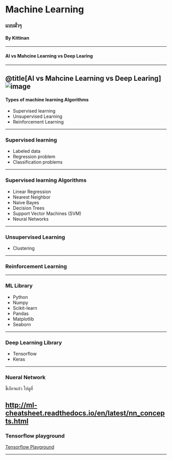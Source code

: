<!-- .slide: class="center" -->
# Machine Learning

### แบบมั่วๆ

#### By Kittinan

---
<!-- .slide: class="center" -->
#### AI vs Mahcine Learning vs Deep Learing
---

@title[AI vs Mahcine Learning vs Deep Learing]
![image](https://blogs.nvidia.com/wp-content/uploads/2016/07/Deep_Learning_Icons_R5_PNG.jpg.png)
---

#### Types of machine learning Algorithms
- Supervised learning
- Unsupervised Learning
- Reinforcement Learning
---

### Supervised learning
- Labeled data
- Regression problem
- Classification problems
---

### Supervised learning Algorithms

- Linear Regression
- Nearest Neighbor
- Naive Bayes
- Decision Trees
- Support Vector Machines (SVM)
- Neural Networks
---

### Unsupervised Learning

- Clustering
---

### Reinforcement Learning
---

### ML Library
- Python
- Numpy
- Scikit-learn
- Pandas
- Matplotlib
- Seaborn
---

### Deep Learning Library 
- Tensorflow
- Keras
---

### Nueral Network

ขี้เกียจแล้ว ไปดูที่

http://ml-cheatsheet.readthedocs.io/en/latest/nn_concepts.html
---

### Tensorflow playground

[Tensorflow Playground](http://playground.tensorflow.org/#activation=tanh&batchSize=10&dataset=circle&regDataset=reg-plane&learningRate=0.03&regularizationRate=0&noise=0&networkShape=4,2&seed=0.72000&showTestData=false&discretize=false&percTrainData=50&x=true&y=true&xTimesY=false&xSquared=false&ySquared=false&cosX=false&sinX=false&cosY=false&sinY=false&collectStats=false&problem=classification&initZero=false&hideText=false)

---

